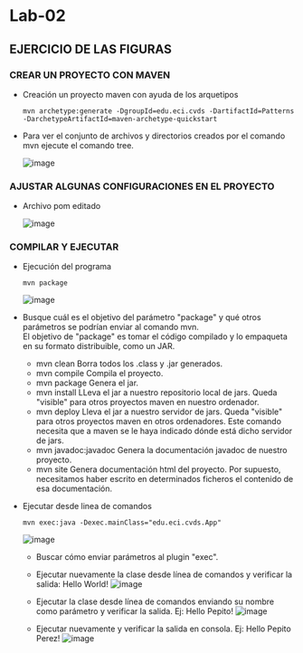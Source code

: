# Lab-02

## EJERCICIO DE LAS FIGURAS

### CREAR UN PROYECTO CON MAVEN

* Creación un proyecto maven con ayuda de los arquetipos 

  ```
  mvn archetype:generate -DgroupId=edu.eci.cvds -DartifactId=Patterns -DarchetypeArtifactId=maven-archetype-quickstart
  ```
* Para ver el conjunto de archivos y directorios creados por el comando mvn ejecute el comando tree.
  
  ![image](https://user-images.githubusercontent.com/98135902/152020192-d663ad7c-4314-47ba-979a-a6b04a77e39a.png)

### AJUSTAR ALGUNAS CONFIGURACIONES EN EL PROYECTO

* Archivo pom editado

  ![image](https://user-images.githubusercontent.com/98135902/152020258-d4b20974-da7c-4528-b992-dbf2e6c82ed5.png)


### COMPILAR Y EJECUTAR

* Ejecución del programa

  ```
  mvn package
  ```
  ![image](https://user-images.githubusercontent.com/98135902/152020441-16b38972-6ee5-4f0f-a6ef-f5727f39198c.png)

* Busque cuál es el objetivo del parámetro "package" y qué otros parámetros se podrían enviar al comando mvn.\
  El objetivo de "package" es tomar el código compilado y lo empaqueta en su formato distribuible, como un JAR.
  * mvn clean Borra todos los .class y .jar generados.
  * mvn compile Compila el proyecto.
  * mvn package Genera el jar.
  * mvn install LLeva el jar a nuestro repositorio local de jars. Queda "visible" para otros proyectos maven en nuestro ordenador.
  * mvn deploy Lleva el jar a nuestro servidor de jars. Queda "visible" para otros proyectos maven en otros ordenadores. Este comando necesita que a maven se le haya indicado       dónde está dicho servidor de jars.
  * mvn javadoc:javadoc Genera la documentación javadoc de nuestro proyecto.
  * mvn site Genera documentación html del proyecto. Por supuesto, necesitamos haber escrito en determinados ficheros el contenido de esa documentación.
  
* Ejecutar desde linea de comandos
  ```
  mvn exec:java -Dexec.mainClass="edu.eci.cvds.App"
  ```
  ![image](https://user-images.githubusercontent.com/98135902/152022117-ba4bf557-ab93-4489-9d9d-cc59842b4bb4.png)

  * Buscar cómo enviar parámetros al plugin "exec".
  * Ejecutar nuevamente la clase desde línea de comandos y verificar la salida: Hello World!
    ![image](https://user-images.githubusercontent.com/98135902/152022587-b36ab999-6439-4de7-bc95-25b5e9e8d988.png)

  * Ejecutar la clase desde línea de comandos enviando su nombre como parámetro y verificar la salida. Ej: Hello Pepito!
    ![image](https://user-images.githubusercontent.com/98135902/152022800-a56a150b-69cc-4092-8946-a6b42d60624d.png)

  * Ejecutar nuevamente y verificar la salida en consola. Ej: Hello Pepito Perez!
    ![image](https://user-images.githubusercontent.com/98135902/152022850-48bc3422-f480-4ae8-a6d3-de755cba2ba5.png)

